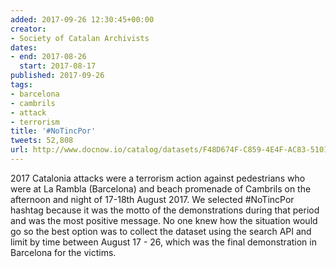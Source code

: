 ```yaml
---
added: 2017-09-26 12:30:45+00:00
creator:
- Society of Catalan Archivists
dates:
- end: 2017-08-26
  start: 2017-08-17
published: 2017-09-26
tags:
- barcelona
- cambrils
- attack
- terrorism
title: '#NoTincPor'
tweets: 52,808
url: http://www.docnow.io/catalog/datasets/F48D674F-C859-4E4F-AC83-510181DA3545.csv.gz
---
```


2017 Catalonia attacks were a terrorism action against pedestrians who were at La Rambla (Barcelona) and beach promenade of Cambrils on the afternoon and night of 17-18th August 2017. We selected #NoTincPor hashtag because it was the motto of the demonstrations during that period and was the most positive message. No one knew how the situation would go so the best option was to collect the dataset using the search API and limit by time between August 17 - 26, which was the final demonstration in Barcelona for the victims.
